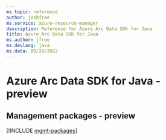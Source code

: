```yaml
---
ms.topic: reference
author: joshfree
ms.service: azure-resource-manager
description: Reference for Azure Arc Data SDK for Java
title: Azure Arc Data SDK for Java
ms.author: jfree
ms.devlang: java
ms.data: 09/28/2022
---
```

# Azure Arc Data SDK for Java - preview

## Management packages - preview
[!INCLUDE [mgmt-packages](arc-data-mgmt-index.md)]